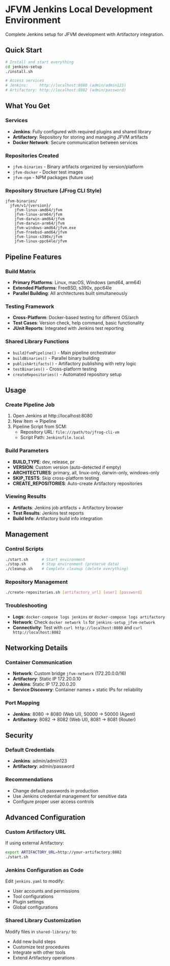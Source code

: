 # JFVM Jenkins Local Development Environment

Complete Jenkins setup for JFVM development with Artifactory integration.

## Quick Start

```bash
# Install and start everything
cd jenkins-setup
./install.sh

# Access services
# Jenkins:     http://localhost:8080 (admin/admin123)
# Artifactory: http://localhost:8082 (admin/password)
```

## What You Get

### Services
- **Jenkins**: Fully configured with required plugins and shared library
- **Artifactory**: Repository for storing and managing JFVM artifacts
- **Docker Network**: Secure communication between services

### Repositories Created
- `jfvm-binaries` - Binary artifacts organized by version/platform
- `jfvm-docker` - Docker test images
- `jfvm-npm` - NPM packages (future use)

### Repository Structure (JFrog CLI Style)
```
jfvm-binaries/
  jfvm/v1/{version}/
    jfvm-linux-amd64/jfvm
    jfvm-linux-arm64/jfvm
    jfvm-darwin-amd64/jfvm
    jfvm-darwin-arm64/jfvm
    jfvm-windows-amd64/jfvm.exe
    jfvm-freebsd-amd64/jfvm
    jfvm-linux-s390x/jfvm
    jfvm-linux-ppc64le/jfvm
```

## Pipeline Features

### Build Matrix
- **Primary Platforms**: Linux, macOS, Windows (amd64, arm64)
- **Extended Platforms**: FreeBSD, s390x, ppc64le
- **Parallel Building**: All architectures built simultaneously

### Testing Framework
- **Cross-Platform**: Docker-based testing for different OS/arch
- **Test Cases**: Version check, help command, basic functionality
- **JUnit Reports**: Integrated with Jenkins test reporting

### Shared Library Functions
- `buildJfvmPipeline()` - Main pipeline orchestrator
- `buildBinaries()` - Parallel binary building
- `publishArtifacts()` - Artifactory publishing with retry logic
- `testBinaries()` - Cross-platform testing
- `createRepositories()` - Automated repository setup

## Usage

### Create Pipeline Job
1. Open Jenkins at http://localhost:8080
2. New Item → Pipeline
3. Pipeline Script from SCM:
   - Repository URL: `file:///path/to/jfrog-cli-vm`
   - Script Path: `Jenkinsfile.local`

### Build Parameters
- **BUILD_TYPE**: dev, release, pr
- **VERSION**: Custom version (auto-detected if empty)
- **ARCHITECTURES**: primary, all, linux-only, darwin-only, windows-only
- **SKIP_TESTS**: Skip cross-platform testing
- **CREATE_REPOSITORIES**: Auto-create Artifactory repositories

### Viewing Results
- **Artifacts**: Jenkins job artifacts + Artifactory browser
- **Test Results**: Jenkins test reports
- **Build Info**: Artifactory build info integration

## Management

### Control Scripts
```bash
./start.sh      # Start environment
./stop.sh       # Stop environment (preserve data)
./cleanup.sh    # Complete cleanup (delete everything)
```

### Repository Management
```bash
./create-repositories.sh [artifactory_url] [user] [password]
```

### Troubleshooting
- **Logs**: `docker-compose logs jenkins` or `docker-compose logs artifactory`
- **Network**: Check `docker network ls` for `jenkins-setup_jfvm-network`
- **Connectivity**: Test with `curl http://localhost:8080` and `curl http://localhost:8082`

## Networking Details

### Container Communication
- **Network**: Custom bridge `jfvm-network` (172.20.0.0/16)
- **Artifactory**: Static IP 172.20.0.10
- **Jenkins**: Static IP 172.20.0.20
- **Service Discovery**: Container names + static IPs for reliability

### Port Mapping
- **Jenkins**: 8080 → 8080 (Web UI), 50000 → 50000 (Agent)
- **Artifactory**: 8082 → 8082 (Web UI), 8081 → 8081 (Router)

## Security

### Default Credentials
- **Jenkins**: admin/admin123
- **Artifactory**: admin/password

### Recommendations
- Change default passwords in production
- Use Jenkins credential management for sensitive data
- Configure proper user access controls

## Advanced Configuration

### Custom Artifactory URL
If using external Artifactory:
```bash
export ARTIFACTORY_URL=http://your-artifactory:8082
./start.sh
```

### Jenkins Configuration as Code
Edit `jenkins.yaml` to modify:
- User accounts and permissions
- Tool configurations
- Plugin settings
- Global configurations

### Shared Library Customization
Modify files in `shared-library/` to:
- Add new build steps
- Customize test procedures
- Integrate with other tools
- Extend Artifactory operations
